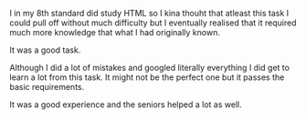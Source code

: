 I in my 8th standard did study HTML so I kina thouht that atleast this task I could pull off without much difficulty but I eventually realised that it required much more knowledge that what I had originally known.

It was a good task.

Although I did a lot of mistakes and googled literally everything I did get to learn a lot from this task. It might not be the perfect one but it passes the basic requirements.

It was a good experience and the seniors helped a lot as well.
